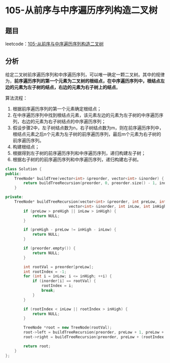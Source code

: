 # 105-从前序与中序遍历序列构造二叉树

## 题目

leetcode：[105-从前序与中序遍历序列构造二叉树](https://leetcode-cn.com/problems/construct-binary-tree-from-preorder-and-inorder-traversal/)


## 分析

给定二叉树前序遍历序列和中序遍历序列，可以唯一确定一颗二叉树。其中的规律为，**前序遍历序列的第一个元素为二叉树的根结点，在中序遍历序列中，根结点左边的元素为左子树的结点，右边的元素为右子树上的结点**。

算法流程：

1. 根据前序遍历序列的第一个元素确定根结点；
2. 在中序遍历序列中找到根结点元素，该元素左边的元素为左子树的中序遍历序列，右边的元素为右子树结点的中序遍历序列；
3. 假设步骤2中，左子树结点数为n，右子树结点数为m，则在前序遍历序列中，根结点元素之后n个元素为左子树的前序遍历序列，最后m个元素为右子树的前序遍历序列。
4. 构建根结点；
5. 根据得到左子树的前序遍历序列和中序遍历序列，递归构建左子树；
6. 根据右子树的的前序遍历序列和中序遍历序列，递归构建右子树。

```c++
class Solution {
public:
    TreeNode* buildTree(vector<int> &preorder, vector<int> &inorder) {
        return buildTreeRecursion(preorder, 0, preorder.size() - 1, inorder, 0, inorder.size() - 1);
    }

private:
    TreeNode* buildTreeRecursion(vector<int> &preorder, int preLow, int preHigh, 
                            vector<int> &inorder, int inLow, int inHigh) {
        if (preLow > preHigh || inLow > inHigh) {
            return NULL;
        }

        if (preHigh - preLow != inHigh - inLow) {
            return NULL;
        }

        if (preorder.empty()) {
            return NULL;
        }

        int rootVal = preorder[preLow];
        int rootIndex = -1;
        for (int i = inLow; i <= inHigh; ++i) {
            if (inorder[i] == rootVal) {
                rootIndex = i;
                break;
            }
        }

        if (rootIndex < inLow || rootIndex > inHigh) {
            return NULL;
        }

        TreeNode *root = new TreeNode(rootVal);
        root->left = buildTreeRecursion(preorder, preLow + 1, preLow + (rootIndex - inLow), inorder, inLow, rootIndex - 1);
        root->right = buildTreeRecursion(preorder, preLow + (rootIndex - inLow) + 1, preHigh, inorder, rootIndex + 1, inHigh);

        return root;
    }
};

```


